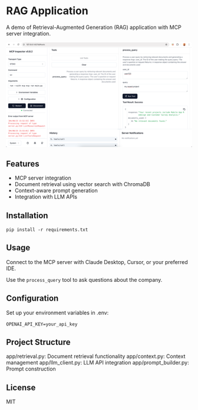 # RAG Application
A demo of Retrieval-Augmented Generation (RAG) application with MCP server integration.

![Screenshot](./github/screenshot.png)

## Features
- MCP server integration
- Document retrieval using vector search with ChromaDB
- Context-aware prompt generation
- Integration with LLM APIs

## Installation
```
pip install -r requirements.txt
```

## Usage
Connect to the MCP server with Claude Desktop, Cursor, or your preferred IDE.

Use the `process_query` tool to ask questions about the company.

## Configuration
Set up your environment variables in .env:
```
OPENAI_API_KEY=your_api_key
```

## Project Structure
app/retrieval.py: Document retrieval functionality
app/context.py: Context management
app/llm_client.py: LLM API integration
app/prompt_builder.py: Prompt construction

## License
MIT